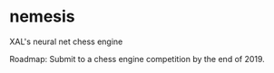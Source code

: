 # nemesis
XAL's neural net chess engine


Roadmap:
Submit to a chess engine competition by the end of 2019.

